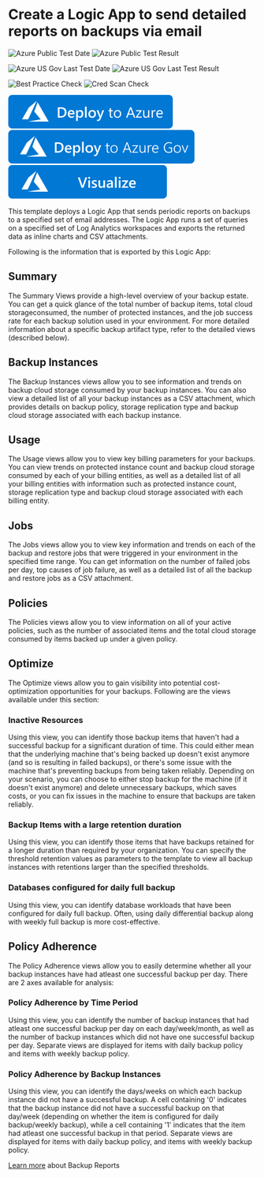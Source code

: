 # Create a Logic App to send detailed reports on backups via email

![Azure Public Test Date](https://azurequickstartsservice.blob.core.windows.net/badges/101-backup-all-tabs-report/PublicLastTestDate.svg)
![Azure Public Test Result](https://azurequickstartsservice.blob.core.windows.net/badges/101-backup-all-tabs-report/PublicDeployment.svg)

![Azure US Gov Last Test Date](https://azurequickstartsservice.blob.core.windows.net/badges/101-backup-all-tabs-report/FairfaxLastTestDate.svg)
![Azure US Gov Last Test Result](https://azurequickstartsservice.blob.core.windows.net/badges/101-backup-all-tabs-report/FairfaxDeployment.svg)

![Best Practice Check](https://azurequickstartsservice.blob.core.windows.net/badges/101-backup-all-tabs-report/BestPracticeResult.svg)
![Cred Scan Check](https://azurequickstartsservice.blob.core.windows.net/badges/101-backup-all-tabs-report/CredScanResult.svg)

[![Deploy To Azure](https://raw.githubusercontent.com/Azure/azure-quickstart-templates/master/1-CONTRIBUTION-GUIDE/images/deploytoazure.svg?sanitize=true)](https://portal.azure.com/#create/Microsoft.Template/uri/https%3A%2F%2Fraw.githubusercontent.com%2FAzure%2Fazure-quickstart-templates%2Fmaster%2F101-backup-all-tabs-report%2Fazuredeploy.json)
[![Deploy To Azure US Gov](https://raw.githubusercontent.com/Azure/azure-quickstart-templates/master/1-CONTRIBUTION-GUIDE/images/deploytoazuregov.svg?sanitize=true)](https://portal.azure.us/#create/Microsoft.Template/uri/https%3A%2F%2Fraw.githubusercontent.com%2FAzure%2Fazure-quickstart-templates%2Fmaster%2F101-backup-all-tabs-report%2Fazuredeploy.json)
[![Visualize](https://raw.githubusercontent.com/Azure/azure-quickstart-templates/master/1-CONTRIBUTION-GUIDE/images/visualizebutton.svg?sanitize=true)](http://armviz.io/#/?load=https%3A%2F%2Fraw.githubusercontent.com%2FAzure%2Fazure-quickstart-templates%2Fmaster%2F101-backup-all-tabs-report%2Fazuredeploy.json)


This template deploys a Logic App that sends periodic reports on backups to a specified set of email addresses. The Logic App runs a set of queries on a specified set of Log Analytics workspaces and exports the returned data as inline charts and CSV attachments.

Following is the information that is exported by this Logic App:

## Summary
The Summary Views provide a high-level overview of your backup estate. You can get a quick glance of the total number of backup items, total cloud storageconsumed, the number of protected instances, and the job success rate for each backup solution used in your environment. For more detailed information about a specific backup artifact type, refer to the detailed views (described below).

## Backup Instances
The Backup Instances views allow you to see information and trends on backup cloud storage consumed by your backup instances. You can also view a detailed list of all your backup instances as a CSV attachment, which provides details on backup policy, storage replication type and backup cloud storage associated with each backup instance.

## Usage
The Usage views allow you to view key billing parameters for your backups. You can view trends on protected instance count and backup cloud storage consumed by each of your billing entities, as well as a detailed list of all your billing entities with information such as protected instance count, storage replication type and backup cloud storage associated with each billing entity.

## Jobs
The Jobs views allow you to view key information and trends on each of the backup and restore jobs that were triggered in your environment in the specified time range. You can get information on the number of failed jobs per day, top causes of job failure, as well as a detailed list of all the backup and restore jobs as a CSV attachment.

## Policies
The Policies views allow you to view information on all of your active policies, such as the number of associated items and the total cloud storage consumed by items backed up under a given policy.

## Optimize
The Optimize views allow you to gain visibility into potential cost-optimization opportunities for your backups. Following are the views available under this section:

### Inactive Resources
Using this view, you can identify those backup items that haven't had a successful backup for a significant duration of time. This could either mean that the underlying machine that's being backed up doesn't exist anymore (and so is resulting in failed backups), or there's some issue with the machine that's preventing backups from being taken reliably. Depending on your scenario, you can choose to either stop backup for the machine (if it doesn't exist anymore) and delete unnecessary backups, which saves costs, or you can fix issues in the machine to ensure that backups are taken reliably.

### Backup Items with a large retention duration
Using this view, you can identify those items that have backups retained for a longer duration than required by your organization. You can specify the threshold retention values as parameters to the template to view all backup instances with retentions larger than the specified thresholds.

### Databases configured for daily full backup
Using this view, you can identify database workloads that have been configured for daily full backup. Often, using daily differential backup along with weekly full backup is more cost-effective.

## Policy Adherence
The Policy Adherence views allow you to easily determine whether all your backup instances have had atleast one successful backup per day. There are 2 axes available for analysis:

### Policy Adherence by Time Period
Using this view, you can identify the number of backup instances that had atleast one successful backup per day on each day/week/month, as well as the number of backup instances which did not have one successful backup per day. Separate views are displayed for items with daily backup policy and items with weekly backup policy.

### Policy Adherence by Backup Instances
Using this view, you can identify the days/weeks on which each backup instance did not have a successful backup. A cell containing '0' indicates that the backup instance did not have a successful backup on that day/week (depending on whether the item is configured for daily backup/weekly backup), while a cell containing '1' indicates that the item had atleast one successful backup in that period. Separate views are displayed for items with daily backup policy, and items with weekly backup policy.

[Learn more](https://aka.ms/AzureBackupReportDoc) about Backup Reports







